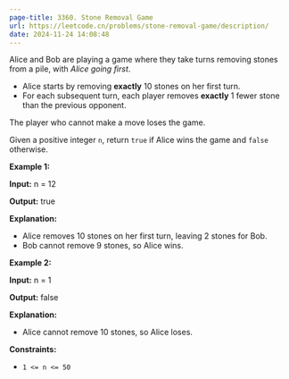 ```yaml
---
page-title: 3360. Stone Removal Game
url: https://leetcode.cn/problems/stone-removal-game/description/
date: 2024-11-24 14:08:48
---
```

Alice and Bob are playing a game where they take turns removing stones from a pile, with *Alice going first*.

-   Alice starts by removing **exactly** 10 stones on her first turn.
-   For each subsequent turn, each player removes **exactly** 1 fewer stone than the previous opponent.

The player who cannot make a move loses the game.

Given a positive integer `n`, return `true` if Alice wins the game and `false` otherwise.

**Example 1:**

**Input:** n = 12

**Output:** true

**Explanation:**

-   Alice removes 10 stones on her first turn, leaving 2 stones for Bob.
-   Bob cannot remove 9 stones, so Alice wins.

**Example 2:**

**Input:** n = 1

**Output:** false

**Explanation:**

-   Alice cannot remove 10 stones, so Alice loses.

**Constraints:**

-   `1 <= n <= 50`